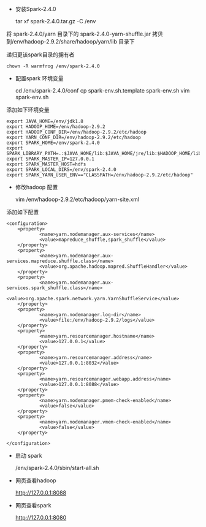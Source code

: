 


* 安装Spark-2.4.0

    tar xf spark-2.4.0.tar.gz -C /env

将 spark-2.4.0/yarn 目录下的 spark-2.4.0-yarn-shuffle.jar 拷贝到/env/hadoop-2.9.2/share/hadoop/yarn/lib 目录下

递归更该spark目录的拥有者

    chown -R warmfrog /env/spark-2.4.0 

* 配置spark 环境变量

    cd /env/spark-2.4.0/conf
    cp spark-env.sh.template spark-env.sh
    vim spark-env.sh

添加如下环境变量

    export JAVA_HOME=/env/jdk1.8
    export HADOOP_HOME=/env/hadoop-2.9.2
    export HADOOP_CONF_DIR=/env/hadoop-2.9.2/etc/hadoop
    export YARN_CONF_DIR=/env/hadoop-2.9.2/etc/hadoop
    export SPARK_HOME=/env/spark-2.4.0
    export SPARK_LIBRARY_PATH=.:$JAVA_HOME/lib:$JAVA_HOME/jre/lib:$HADOOP_HOME/lib/native
    export SPARK_MASTER_IP=127.0.0.1
    export SPARK_MASTER_HOST=hdfs
    export SPARK_LOCAL_DIRS=/env/spark-2.4.0
    export SPARK_YARN_USER_ENV=="CLASSPATH=/env/hadoop-2.9.2/etc/hadoop"


* 修改hadoop 配置

    vim /env/hadoop-2.9.2/etc/hadoop/yarn-site.xml

添加如下配置

    <configuration>
        <property>
                <name>yarn.nodemanager.aux-services</name>
                <value>mapreduce_shuffle,spark_shuffle</value>
        </property>
        <property>
                <name>yarn.nodemanager.aux-services.mapreduce.shuffle.class</name>
                <value>org.apache.hadoop.mapred.ShuffleHandler</value>
        </property>
        <property>
                <name>yarn.nodemanager.aux-services.spark_shuffle.class</name>
                <value>org.apache.spark.network.yarn.YarnShuffleService</value>
        </property>
        <property>
                <name>yarn.nodemanager.log-dir</name>
                <value>file:/env/hadoop-2.9.2/logs</value>
        </property>
        <property>
                <name>yarn.resourcemanager.hostname</name>
                <value>127.0.0.1</value>
        </property>
        <property>
                <name>yarn.resourcemanager.address</name>
                <value>127.0.0.1:8032</value>
        </property>
        <property>
                <name>yarn.resourcemanager.webapp.address</name>
                <value>127.0.0.1:8088</value>
        </property>
        <property>
                <name>yarn.nodemanager.pmem-check-enabled</name>
                <value>false</value>
        </property>
        <property>
                <name>yarn.nodemanager.vmem-check-enabled</name>
                <value>false</value>
        </property>

    </configuration>

* 启动 spark

    /env/spark-2.4.0/sbin/start-all.sh

* 网页查看hadoop

    http://127.0.0.1:8088

* 网页查看spark

    http://127.0.0.1:8080
                                      